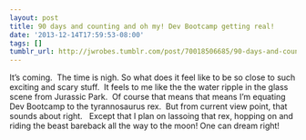 ```yaml
---
layout: post
title: 90 days and counting and oh my! Dev Bootcamp getting real!
date: '2013-12-14T17:59:53-08:00'
tags: []
tumblr_url: http://jwrobes.tumblr.com/post/70018506685/90-days-and-counting-and-oh-my-dev-bootcamp-getting
---
```

It’s coming.  The time is nigh.
So what does it feel like to be so close to such exciting and scary stuff.  It feels to me like the the water ripple in the glass scene from Jurassic Park.  Of course that means that means I’m equating Dev Bootcamp to the tyrannosaurus rex.  But from current view point, that sounds about right.  
Except that I plan on lassoing that rex, hopping on and riding the beast bareback all the way to the moon!
One can dream right!
